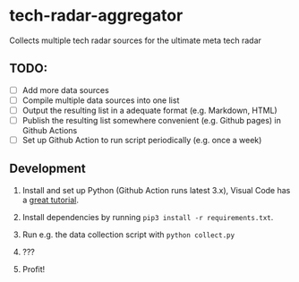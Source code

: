 # tech-radar-aggregator
Collects multiple tech radar sources for the ultimate meta tech radar

## TODO:

- [ ] Add more data sources
- [ ] Compile multiple data sources into one list
- [ ] Output the resulting list in a adequate format (e.g. Markdown, HTML)
- [ ] Publish the resulting list somewhere convenient (e.g. Github pages) in Github Actions
- [ ] Set up Github Action to run script periodically (e.g. once a week) 

## Development

1. Install and set up Python (Github Action runs latest 3.x), 
Visual Code has a [great tutorial](https://code.visualstudio.com/docs/python/python-tutorial).

2. Install dependencies by running `pip3 install -r requirements.txt`.

3. Run e.g. the data collection script with `python collect.py`

4. ???

5. Profit!
